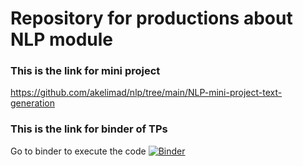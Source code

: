 # Repository for productions about NLP module

### This is the link for mini project
https://github.com/akelimad/nlp/tree/main/NLP-mini-project-text-generation


### This is the link for binder of TPs 
Go to binder to execute the code [![Binder](https://mybinder.org/badge_logo.svg)](https://mybinder.org/v2/gh/akelimad/nlp/main)
